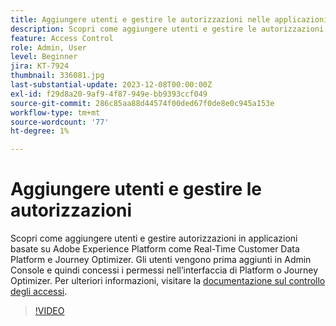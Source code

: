 ```yaml
---
title: Aggiungere utenti e gestire le autorizzazioni nelle applicazioni basate su Adobe Experience Platform
description: Scopri come aggiungere utenti e gestire le autorizzazioni nelle applicazioni basate su Adobe Experience Platform.
feature: Access Control
role: Admin, User
level: Beginner
jira: KT-7924
thumbnail: 336081.jpg
last-substantial-update: 2023-12-08T00:00:00Z
exl-id: f29d8a20-9af9-4f87-949e-bb9393ccf049
source-git-commit: 286c85aa88d44574f00ded67f0de8e0c945a153e
workflow-type: tm+mt
source-wordcount: '77'
ht-degree: 1%

---
```


# Aggiungere utenti e gestire le autorizzazioni

Scopri come aggiungere utenti e gestire autorizzazioni in applicazioni basate su Adobe Experience Platform come Real-Time Customer Data Platform e Journey Optimizer. Gli utenti vengono prima aggiunti in Admin Console e quindi concessi i permessi nell’interfaccia di Platform o Journey Optimizer. Per ulteriori informazioni, visitare la [documentazione sul controllo degli accessi](https://experienceleague.adobe.com/docs/experience-platform/access-control/home.html?lang=it).

>[!VIDEO](https://video.tv.adobe.com/v/336081?learn=on&enablevpops)
